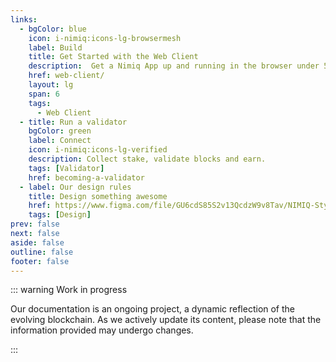 ```yaml
---
links:
  - bgColor: blue
    icon: i-nimiq:icons-lg-browsermesh
    label: Build
    title: Get Started with the Web Client
    description:  Get a Nimiq App up and running in the browser under 5 minutes.
    href: web-client/
    layout: lg
    span: 6
    tags:
      - Web Client
  - title: Run a validator
    bgColor: green
    label: Connect
    icon: i-nimiq:icons-lg-verified
    description: Collect stake, validate blocks and earn.
    tags: [Validator]
    href: becoming-a-validator
  - label: Our design rules
    title: Design something awesome
    href: https://www.figma.com/file/GU6cdS85S2v13QcdzW9v8Tav/NIMIQ-Style-Guide-(Oct-18)?type=design&mode=design&t=SugAiJEQEMPp2f4x-0
    tags: [Design]
prev: false
next: false
aside: false
outline: false
footer: false
---
```


<Hero :tags="$frontmatter.links.map(l => l.tags).filter(Boolean).flat()" :items="$frontmatter.links">
  <template #headline>
    Let's build together
  </template>
  <template #subline>
    Nimiq is made for people to build on it.<br/>You just need a browser and Internet.
  </template>
</Hero>

<!-- <div label mb-8 mt-136 text-darkblue-50>Assets</div> -->

<!-- ## There’s some cool tools to make your life easier

Resources to help you build stuff

<Grid my-64 :items="$frontmatter.assetsLinks" /> -->

::: warning Work in progress

Our documentation is an ongoing project, a dynamic reflection of the evolving blockchain. As we actively update its content, please note that the information provided may undergo changes.

:::
